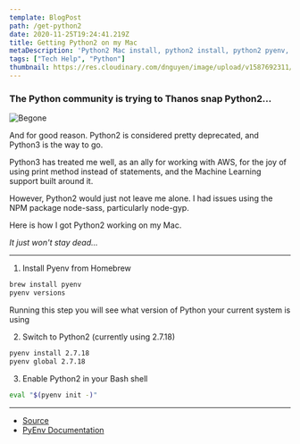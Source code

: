 ```yaml
---
template: BlogPost
path: /get-python2
date: 2020-11-25T19:24:41.219Z
title: Getting Python2 on my Mac
metaDescription: 'Python2 Mac install, python2 install, python2 pyenv, Use Python2 instead of Python3, Python downgrade, Python pyenv version'
tags: ["Tech Help", "Python"]
thumbnail: https://res.cloudinary.com/dnguyen/image/upload/v1587692311/blog/snake_fp6nd1.jpg
---
```

### The Python community is trying to Thanos snap Python2...

![Begone](https://media.giphy.com/media/LOoaJ2lbqmduxOaZpS/giphy-downsized.gif)

And for good reason. Python2 is considered pretty deprecated, and Python3 is the way to go.

Python3 has treated me well, as an ally for working with AWS, for the joy of using print method instead of statements, and the Machine Learning support built around it.

However, Python2 would just not leave me alone. I had issues using the NPM package node-sass, particularly node-gyp.

Here is how I got Python2 working on my Mac.

*It just won't stay dead...*

---

1. Install Pyenv from Homebrew
```bash
brew install pyenv
pyenv versions
```
Running this step you will see what version of Python your current system is using

2. Switch to Python2 (currently using 2.7.18)
```bash
pyenv install 2.7.18
pyenv global 2.7.18
```

3. Enable Python2 in your Bash shell
```bash
eval "$(pyenv init -)"
```
---

- [Source](https://stackoverflow.com/questions/18671253/how-can-i-use-homebrew-to-install-both-python-2-and-3-on-mac)
- [PyEnv Documentation](https://github.com/pyenv/pyenv)
